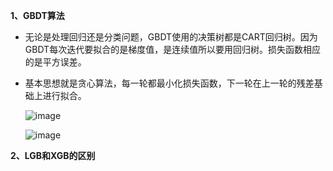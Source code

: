 **1、GBDT算法**
* 无论是处理回归还是分类问题，GBDT使用的决策树都是CART回归树。因为GBDT每次迭代要拟合的是梯度值，是连续值所以要用回归树。损失函数相应的是平方误差。
* 基本思想就是贪心算法，每一轮都最小化损失函数，下一轮在上一轮的残差基础上进行拟合。
  
    ![image](https://github.com/SnoopyXI/-/assets/78628328/923cf47e-2d33-4eed-a4e9-b9fba09f8cda)
  
    ![image](https://github.com/SnoopyXI/-/assets/78628328/51c1a607-b272-48a8-adf8-ff4e13386e88)



**2、LGB和XGB的区别**
